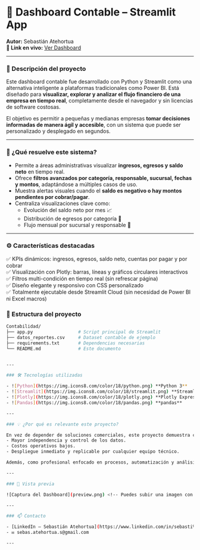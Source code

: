 # 💼 Dashboard Contable – Streamlit App

**Autor:** Sebastián Atehortua  
**📍 Link en vivo:** [Ver Dashboard](https://dashboard-contable-jdumjsn7kojt6zn4i2nqzd.streamlit.app/)

---

### 📌 Descripción del proyecto

Este dashboard contable fue desarrollado con Python y Streamlit como una alternativa inteligente a plataformas tradicionales como Power BI. Está diseñado para **visualizar, explorar y analizar el flujo financiero de una empresa en tiempo real**, completamente desde el navegador y sin licencias de software costosas.

El objetivo es permitir a pequeñas y medianas empresas **tomar decisiones informadas de manera ágil y accesible**, con un sistema que puede ser personalizado y desplegado en segundos.

---

### 🧠 ¿Qué resuelve este sistema?

- Permite a áreas administrativas visualizar **ingresos, egresos y saldo neto** en tiempo real.
- Ofrece **filtros avanzados por categoría, responsable, sucursal, fechas y montos**, adaptándose a múltiples casos de uso.
- Muestra alertas visuales cuando el **saldo es negativo o hay montos pendientes por cobrar/pagar**.
- Centraliza visualizaciones clave como:
  - Evolución del saldo neto por mes 📈  
  - Distribución de egresos por categoría 🧾  
  - Flujo mensual por sucursal y responsable 🏢  

---

### ⚙️ Características destacadas

✅ KPIs dinámicos: ingresos, egresos, saldo neto, cuentas por pagar y por cobrar  
✅ Visualización con Plotly: barras, líneas y gráficos circulares interactivos  
✅ Filtros multi-condición en tiempo real (sin refrescar página)  
✅ Diseño elegante y responsivo con CSS personalizado  
✅ Totalmente ejecutable desde Streamlit Cloud (sin necesidad de Power BI ni Excel macros)

### 📂 Estructura del proyecto

```bash
Contabilidad/
├── app.py                 # Script principal de Streamlit
├── datos_reportes.csv     # Dataset contable de ejemplo
├── requirements.txt       # Dependencias necesarias
└── README.md              # Este documento


---

### 🛠️ Tecnologías utilizadas

- ![Python](https://img.icons8.com/color/18/python.png) **Python 3**
- ![Streamlit](https://img.icons8.com/color/18/streamlit.png) **Streamlit**
- ![Plotly](https://img.icons8.com/color/18/plotly.png) **Plotly Express**
- ![Pandas](https://img.icons8.com/color/18/pandas.png) **pandas**

---

### 💡 ¿Por qué es relevante este proyecto?

En vez de depender de soluciones comerciales, este proyecto demuestra cómo es posible construir herramientas de visualización empresarial utilizando solo software libre, logrando:
- Mayor independencia y control de los datos.
- Costos operativos bajos.
- Despliegue inmediato y replicable por cualquier equipo técnico.

Además, como profesional enfocado en procesos, automatización y análisis, esto refuerza mi capacidad para **resolver problemas reales con herramientas ágiles**, algo esencial en entornos empresariales modernos.

---

### 📸 Vista previa

![Captura del Dashboard](preview.png) <!-- Puedes subir una imagen con nombre preview.png en el repo para mostrarla -->

---

### 📫 Contacto

- [LinkedIn – Sebastián Atehortua](https://www.linkedin.com/in/sebasti%C3%A1n-atehortua-sanguino-7b6aa0238/)
- ✉️ sebas.atehortua.s@gmail.com

---
